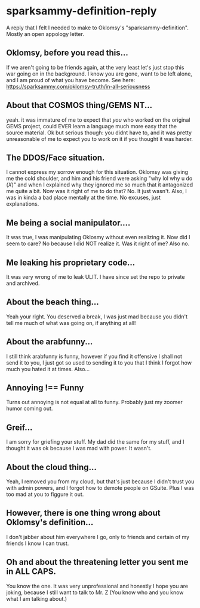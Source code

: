 # sparksammy-definition-reply
A reply that I felt I needed to make to Oklomsy's "sparksammy-definition". Mostly an open appology letter.

## Oklomsy, before you read this...
If we aren't going to be friends again, at the very least let's just stop this war going on in the background. I know you are gone, want to be left alone, and I am proud of what you have become. See here: https://sparksammy.com/oklomsy-truth/in-all-seriousness

## About that COSMOS thing/GEMS NT...
yeah. it was immature of me to expect that *you* who worked on the original GEMS project, could EVER learn a language much more easy that the source material. Ok but serious though: you didnt have to, and it was pretty unreasonable of me to expect you to work on it if you thought it was harder.

## The DDOS/Face situation.
I cannot express my sorrow enough for this situation. Oklomsy was giving me the cold shoulder, and him and his friend were asking "why lol why u do (*X*)" and when I explained why they ignored me so much that it antagonized me quite a bit. Now was it right of me to do that? No. It just wasn't. Also, I was in kinda a bad place mentally at the time. No excuses, just explanations.

## Me being a social manipulator....
It was true, I was manipulating Oklosmy without even realizing it. Now did I seem to care? No because I did NOT realize it. Was it right of me? Also no.

## Me leaking his proprietary code...
It was very wrong of me to leak ULIT. I have since set the repo to private and archived.

## About the beach thing...
Yeah your right. You deserved a break, I was just mad because you didn't tell me much of what was going on, if anything at all!

## About the arabfunny...
I still think arabfunny is funny, however if you find it offensive I shall not send it to you, I just got so used to sending it to you that I think I forgot how much you hated it at times. Also...

## Annoying !== Funny
Turns out annoying is not equal at all to funny. Probably just my zoomer humor coming out.

## Greif...
I am sorry for griefing your stuff. My dad did the same for my stuff, and I thought it was ok because I was mad with power. It wasn't.

## About the cloud thing...
Yeah, I removed you from my cloud, but that's just because I didn't trust you with admin powers, and I forgot how to demote people on GSuite. Plus I was too mad at you to figgure it out.

## However, there is one thing wrong about Oklomsy's definition...
I don't jabber about him everywhere I go, only to friends and certain of my friends I know I can trust.

## Oh and about the threatening letter you sent me in ALL CAPS.
You know the one. It was very unprofessional and honestly I hope you are joking, because I still want to talk to Mr. Z (You know who and you know what I am talking about.)


